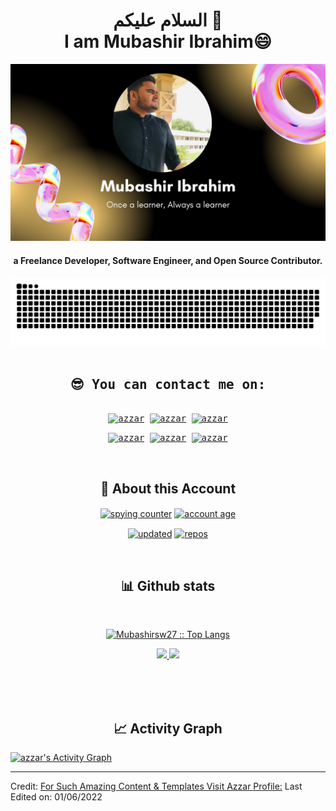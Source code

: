<div align="center">
<h1 align="center">السلام عليكم 👋  <br> I am Mubashir Ibrahim😄</h1>

</div>

<div align="center">
  <a href="https://github.com/Mubashirsw27">
  <img  src="./Profile.png"
       alt="ME" /></a>
</div>
<h4 align="center">a Freelance Developer, Software Engineer, and Open Source Contributor.</h4>

<div align="center">
  <a href="https://github.com/Mubashirsw27">
  <img  src="https://github.com/1999AZZAR/1999AZZAR/blob/main/resources/img/grid-snake.svg"
       alt="snake" /></a>
</div>

<br>
<div>
  <samp>
    <h2 align="center">😎 You can contact me on:</h2>
    <p align="center">
      <br/>
      <a href="https://www.linkedin.com/in/mubi-says/" target="_blank"><img align="center"
         src="https://img.shields.io/badge/linkedin-%231DA1F2.svg?style=for-the-badge&logo=linkedin&logoColor=white"
         alt="azzar" height="30"/></a>
      <a href="https://www.facebook.com/mubashir.qureshi.583" target="_blank"><img align="center"
         src="https://img.shields.io/badge/facebook-4267B2.svg?style=for-the-badge&logo=facebook&logoColor=white"
         alt="azzar" height="30"/></a>
      <a href="https://mailto:mubashiribrahim2019@gmail.com" target="_blank"><img align="center"
         src="https://img.shields.io/badge/gmail-EA4335.svg?style=for-the-badge&logo=gmail&logoColor=white"
         alt="azzar" height="30"/></a>
    </p>
  <p align="center">
      <a href="https://www.instagram.com/mubi.says/?hl=en" target="_blank"><img align="center"
         src="https://img.shields.io/badge/instagram-%23E4405F.svg?style=for-the-badge&logo=Instagram&logoColor=white"
         alt="azzar" height="30"/></a>
      <a href="https://wa.me/+923228221800" target="_blank"><img align="center"
         src="https://img.shields.io/badge/whatsapp-4B7F1.svg?style=for-the-badge&logo=whatsapp&logoColor=white"
         alt="azzar" height="30"/></a>
      <a href="https://twitter.com/mubi_says" target="_blank"><img align="center"
         src="https://img.shields.io/badge/twitter-1DA1F2.svg?style=for-the-badge&logo=twitter&logoColor=white"
         alt="azzar" height="30"/></a>
      <br>
    </p>
  </samp>
</div>
<br>
<div>
<h2 align="center">🧮 About this Account</h2>
 <p align="center">
  <a href="https://github.com/Mubashirsw27" target="blank"><img align="center" 
     src="https://badges.pufler.dev/visits/Mubashirsw27/Mubashirsw27?style=for-the-badge&color=e74c3c&logo=github&label=Spying+Counter"
     alt="spying counter" /></a>
  <a href="github.com/Mubashirsw27" target="blank"><img align="center" 
     src="https://badges.pufler.dev/years/Mubashirsw27/?style=for-the-badge&color=27a4fb&logo=github&label=Account+Age"
     alt="account age" /></a>
  </p>
  <p align="center">
  <a href="github.com/Mubashirsw27" target="blank"><img align="center" 
     src="https://badges.pufler.dev/updated/Mubashirsw27/Mubashirsw27?style=for-the-badge&color=ff00b4&logo=github&label=Profile+Updated"
     alt="updated" /></a>
  <a href="github.com/Mubashirsw27" target="blank"><img align="center" 
     src="https://badges.pufler.dev/repos/Mubashirsw27/?style=for-the-badge&color=251ee7&logo=github&label=Public+Repos"
     alt="repos" /></a>
 </p>
</div>

<br>
 
  <div>
    <h2 align="center"> 📊 Github stats </h2>
      <br/>
        <p align="center">
          <a href="https://github.com/Mubashirsw27/">
          <img src="https://github-readme-stats.vercel.app/api/top-langs/?username=Mubashirsw27&langs_count=6&theme=gruvbox&layout=compact&hide_border=true" alt="Mubashirsw27 :: Top Langs" /></a>
        </p>
        <p align="center">
          <a href="https://github.com/Mubashirsw27/">
          <img width="49.5%" src="https://github-readme-stats.vercel.app/api?username=Mubashirsw27&show_icons=true&theme=gruvbox&hide_border=true" />
          <img width="49.5%" src="https://github-readme-streak-stats.herokuapp.com/?user=Mubashirsw27&theme=gruvbox&hide_border=true" />
          </a>
       </p>
     <br>
  </div>    

<br>

 
  <br/>
  <h2 align="center">📈 Activity Graph</h2>
<a href="https://github.com/ashutosh00710/github-readme-activity-graph"><img alt="azzar's Activity Graph" src="https://activity-graph.herokuapp.com/graph/?username=Mubashirsw27&bg_color=000&color=fff&line=00E676&point=fff&hide_border=true" /></a>


------
Credit: [For Such Amazing Content & Templates Visit Azzar Profile:](https://github.com/1999azzar)
Last Edited on: 01/06/2022
